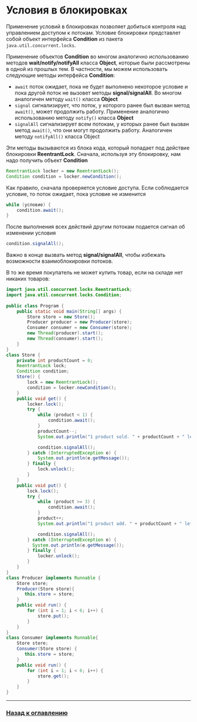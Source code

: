 # Условия в блокировках

Применение условий в блокировках позволяет добиться контроля над управлением доступом к потокам.
Условие блокировки представлет собой объект интерфейса **Condition** из пакета `java.util.concurrent.locks`.

Применение объектов **Condition** во многом аналогично использованию методов **wait/notify/notifyAll** класса **Object**,
которые были рассмотрены в одной из прошлых тем.
В частности, мы можем использовать следующие методы интерфейса **Condition**:

-   `await` поток ожидает, пока не будет выполнено некоторое условие и пока другой поток не вызовет методы **signal/signalAll**.
    Во многом аналогичен методу `wait()` класса **Object**
-   `signal` сигнализирует, что поток, у которого ранее был вызван метод `await()`, может продолжить работу.
    Применение аналогично использованию методу `notify()` класса **Object**
-   `signalAll` сигнализирует всем потокам, у которых ранее был вызван метод `await()`, что они могут продолжить работу.
    Аналогичен методу `notifyAll()` класса Object

Эти методы вызываются из блока кода, который попадает под действие блокировки **ReentrantLock**.
Сначала, используя эту блокировку, нам надо получить объект **Condition**   

```java
ReentrantLock locker = new ReentrantLock();
Condition condition = locker.newCondition();
```

Как правило, сначала проверяется условие доступа.
Если соблюдается условие, то поток ожидает, пока условие не изменится

```java
while (условие) {
    condition.await();
}
```

После выполнения всех действий другим потокам подается сигнал об изменении условия

```java
condition.signalAll();
```

Важно в конце вызвать метод **signal/signalAll**, чтобы избежать возможности взаимоблокировки потоков.

 В то же время покупатель не может купить товар, если на складе нет никаких товаров:

```java
import java.util.concurrent.locks.ReentrantLock;
import java.util.concurrent.locks.Condition;
 
public class Program {
    public static void main(String[] args) {
        Store store = new Store();
        Producer producer = new Producer(store);
        Consumer consumer = new Consumer(store);
        new Thread(producer).start();
        new Thread(consumer).start();
    }
}
class Store {
    private int productCount = 0;
    ReentrantLock lock;
    Condition condition;
    Store() {
        lock = new ReentrantLock();
        condition = locker.newCondition();
    }
    public void get() {
        locker.lock();
        try {
            while (product < 1) {
                condition.await();
            }
            productCount--;
            System.out.println("1 product sold. " + productCount + " left in store.");

            condition.signalAll();
        } catch (InterruptedException e) {
            System.out.println(e.getMessage());
        } finally {
            lock.unlock();
        }
    }
    public void put() {
        lock.lock();
        try {
            while (product >= 3) {
                condition.await();
            }
            product++;
            System.out.println("1 product add. " + productCount + " left in store.");

            condition.signalAll();
        } catch (InterruptedException e) {
          System.out.println(e.getMessage());
        } finally {
            locker.unlock();
        }
    }
}
class Producer implements Runnable {
    Store store;
    Producer(Store store){
       this.store = store; 
    }
    public void run() {
        for (int i = 1; i < 6; i++) {
            store.put();
        }
    }
}
class Consumer implements Runnable{
    Store store;
    Consumer(Store store) {
       this.store = store; 
    }
    public void run() {
        for (int i = 1; i < 6; i++) {
            store.get();
        }
    }
}
```

---

### [Назад к оглавлению](./README.md)
